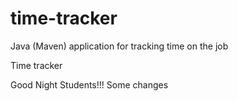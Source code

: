 # time-tracker
Java (Maven) application for tracking time on the job

Time tracker

Good Night Students!!!
Some changes
